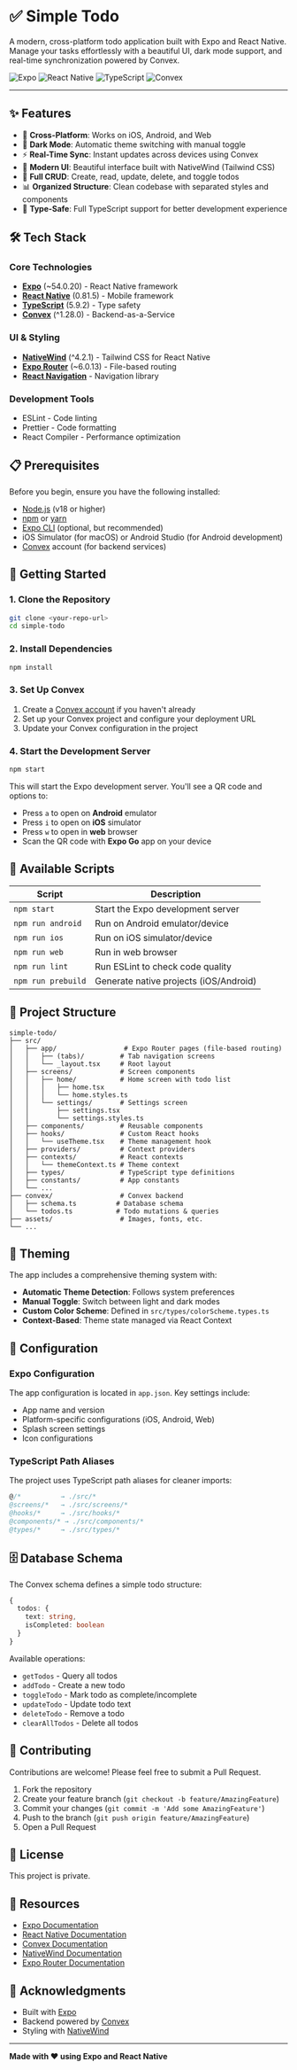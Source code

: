 # ✅ Simple Todo

A modern, cross-platform todo application built with Expo and React Native. Manage your tasks effortlessly with a beautiful UI, dark mode support, and real-time synchronization powered by Convex.

![Expo](https://img.shields.io/badge/Expo-000020?style=for-the-badge&logo=expo&logoColor=white)
![React Native](https://img.shields.io/badge/React_Native-20232A?style=for-the-badge&logo=react&logoColor=61DAFB)
![TypeScript](https://img.shields.io/badge/TypeScript-007ACC?style=for-the-badge&logo=typescript&logoColor=white)
![Convex](https://img.shields.io/badge/Convex-FF3434?style=for-the-badge&logo=convex&logoColor=white)

---

## ✨ Features

- 📱 **Cross-Platform**: Works on iOS, Android, and Web
- 🌙 **Dark Mode**: Automatic theme switching with manual toggle
- ⚡ **Real-Time Sync**: Instant updates across devices using Convex
- 🎨 **Modern UI**: Beautiful interface built with NativeWind (Tailwind CSS)
- 🔄 **Full CRUD**: Create, read, update, delete, and toggle todos
- 📊 **Organized Structure**: Clean codebase with separated styles and components
- 🚀 **Type-Safe**: Full TypeScript support for better development experience

## 🛠️ Tech Stack

### Core Technologies
- **[Expo](https://expo.dev/)** (~54.0.20) - React Native framework
- **[React Native](https://reactnative.dev/)** (0.81.5) - Mobile framework
- **[TypeScript](https://www.typescriptlang.org/)** (5.9.2) - Type safety
- **[Convex](https://www.convex.dev/)** (^1.28.0) - Backend-as-a-Service

### UI & Styling
- **[NativeWind](https://www.nativewind.dev/)** (^4.2.1) - Tailwind CSS for React Native
- **[Expo Router](https://docs.expo.dev/router/introduction/)** (~6.0.13) - File-based routing
- **[React Navigation](https://reactnavigation.org/)** - Navigation library

### Development Tools
- ESLint - Code linting
- Prettier - Code formatting
- React Compiler - Performance optimization

## 📋 Prerequisites

Before you begin, ensure you have the following installed:

- [Node.js](https://nodejs.org/) (v18 or higher)
- [npm](https://www.npmjs.com/) or [yarn](https://yarnpkg.com/)
- [Expo CLI](https://docs.expo.dev/get-started/installation/) (optional, but recommended)
- iOS Simulator (for macOS) or Android Studio (for Android development)
- [Convex](https://www.convex.dev/) account (for backend services)

## 🚀 Getting Started

### 1. Clone the Repository

```bash
git clone <your-repo-url>
cd simple-todo
```

### 2. Install Dependencies

```bash
npm install
```

### 3. Set Up Convex

1. Create a [Convex account](https://www.convex.dev/) if you haven't already
2. Set up your Convex project and configure your deployment URL
3. Update your Convex configuration in the project

### 4. Start the Development Server

```bash
npm start
```

This will start the Expo development server. You'll see a QR code and options to:

- Press `a` to open on **Android** emulator
- Press `i` to open on **iOS** simulator
- Press `w` to open in **web** browser
- Scan the QR code with **Expo Go** app on your device

## 📱 Available Scripts

| Script | Description |
|--------|-------------|
| `npm start` | Start the Expo development server |
| `npm run android` | Run on Android emulator/device |
| `npm run ios` | Run on iOS simulator/device |
| `npm run web` | Run in web browser |
| `npm run lint` | Run ESLint to check code quality |
| `npm run prebuild` | Generate native projects (iOS/Android) |

## 📁 Project Structure

```
simple-todo/
├── src/
│   ├── app/                 # Expo Router pages (file-based routing)
│   │   ├── (tabs)/         # Tab navigation screens
│   │   └── _layout.tsx     # Root layout
│   ├── screens/            # Screen components
│   │   ├── home/           # Home screen with todo list
│   │   │   ├── home.tsx
│   │   │   └── home.styles.ts
│   │   └── settings/       # Settings screen
│   │       ├── settings.tsx
│   │       └── settings.styles.ts
│   ├── components/         # Reusable components
│   ├── hooks/              # Custom React hooks
│   │   └── useTheme.tsx    # Theme management hook
│   ├── providers/          # Context providers
│   ├── contexts/           # React contexts
│   │   └── themeContext.ts # Theme context
│   ├── types/              # TypeScript type definitions
│   ├── constants/          # App constants
│   └── ...
├── convex/                 # Convex backend
│   ├── schema.ts          # Database schema
│   └── todos.ts           # Todo mutations & queries
├── assets/                 # Images, fonts, etc.
└── ...
```

## 🎨 Theming

The app includes a comprehensive theming system with:

- **Automatic Theme Detection**: Follows system preferences
- **Manual Toggle**: Switch between light and dark modes
- **Custom Color Scheme**: Defined in `src/types/colorScheme.types.ts`
- **Context-Based**: Theme state managed via React Context

## 🔧 Configuration

### Expo Configuration

The app configuration is located in `app.json`. Key settings include:

- App name and version
- Platform-specific configurations (iOS, Android, Web)
- Splash screen settings
- Icon configurations

### TypeScript Path Aliases

The project uses TypeScript path aliases for cleaner imports:

```typescript
@/*          → ./src/*
@screens/*   → ./src/screens/*
@hooks/*     → ./src/hooks/*
@components/* → ./src/components/*
@types/*     → ./src/types/*
```

## 🗄️ Database Schema

The Convex schema defines a simple todo structure:

```typescript
{
  todos: {
    text: string,
    isCompleted: boolean
  }
}
```

Available operations:
- `getTodos` - Query all todos
- `addTodo` - Create a new todo
- `toggleTodo` - Mark todo as complete/incomplete
- `updateTodo` - Update todo text
- `deleteTodo` - Remove a todo
- `clearAllTodos` - Delete all todos

## 🤝 Contributing

Contributions are welcome! Please feel free to submit a Pull Request.

1. Fork the repository
2. Create your feature branch (`git checkout -b feature/AmazingFeature`)
3. Commit your changes (`git commit -m 'Add some AmazingFeature'`)
4. Push to the branch (`git push origin feature/AmazingFeature`)
5. Open a Pull Request

## 📝 License

This project is private.

## 🔗 Resources

- [Expo Documentation](https://docs.expo.dev/)
- [React Native Documentation](https://reactnative.dev/docs/getting-started)
- [Convex Documentation](https://docs.convex.dev/)
- [NativeWind Documentation](https://www.nativewind.dev/)
- [Expo Router Documentation](https://docs.expo.dev/router/introduction/)

## 🙏 Acknowledgments

- Built with [Expo](https://expo.dev/)
- Backend powered by [Convex](https://www.convex.dev/)
- Styling with [NativeWind](https://www.nativewind.dev/)

---

**Made with ❤️ using Expo and React Native**
